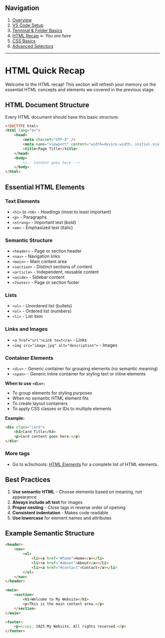 ## Navigation

1. [Overview](README.md)
2. [VS Code Setup](01-setup-vscode.md)
3. [Terminal & Folder Basics](02-terminal-folder.md)
4. [HTML Recap](03-html-recap.md) ← _You are here_
5. [CSS Basics](04-css-basics.md)
6. [Advanced Selectors](05-advanced-selectors.md)

---

# HTML Quick Recap

Welcome to the HTML recap! This section will refresh your memory on the essential HTML concepts and elements we covered in the previous stage.

## HTML Document Structure

Every HTML document should have this basic structure:

```html
<!DOCTYPE html>
<html lang="en">
    <head>
        <meta charset="UTF-8" />
        <meta name="viewport" content="width=device-width, initial-scale=1.0" />
        <title>Page Title</title>
    </head>
    <body>
        <!-- Content goes here -->
    </body>
</html>
```

## Essential HTML Elements

### Text Elements

-   `<h1>` to `<h6>` - Headings (most to least important)
-   `<p>` - Paragraphs
-   `<strong>` - Important text (bold)
-   `<em>` - Emphasized text (italic)

### Semantic Structure

-   `<header>` - Page or section header
-   `<nav>` - Navigation links
-   `<main>` - Main content area
-   `<section>` - Distinct sections of content
-   `<article>` - Independent, reusable content
-   `<aside>` - Sidebar content
-   `<footer>` - Page or section footer

### Lists

-   `<ul>` - Unordered list (bullets)
-   `<ol>` - Ordered list (numbers)
-   `<li>` - List item

### Links and Images

-   `<a href="url">Link text</a>` - Links
-   `<img src="image.jpg" alt="description">` - Images

### Container Elements

-   `<div>` - Generic container for grouping elements (no semantic meaning)
-   `<span>` - Generic inline container for styling text or inline elements

**When to use `<div>`:**

-   To group elements for styling purposes
-   When no semantic HTML element fits
-   To create layout containers
-   To apply CSS classes or IDs to multiple elements

**Example:**

```html
<div class="card">
    <h3>Card Title</h3>
    <p>Card content goes here.</p>
</div>
```

### More tags

-   Go to w3schools: [HTML Elements](https://www.w3schools.com/tags/default.asp) for a complete list of HTML elements.

## Best Practices

1. **Use semantic HTML** - Choose elements based on meaning, not appearance
2. **Always include alt text** for images
3. **Proper nesting** - Close tags in reverse order of opening
4. **Consistent indentation** - Makes code readable
5. **Use lowercase** for element names and attributes

## Example Semantic Structure

```html
<header>
    <nav>
        <ul>
            <li><a href="#home">Home</a></li>
            <li><a href="#about">About</a></li>
            <li><a href="#contact">Contact</a></li>
        </ul>
    </nav>
</header>

<main>
    <section>
        <h1>Welcome to My Website</h1>
        <p>This is the main content area.</p>
    </section>
</main>

<footer>
    <p>&copy; 2025 My Website. All rights reserved.</p>
</footer>
```
